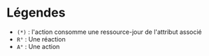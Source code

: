 # Légendes

* `(*)` : l'action consomme une ressource-jour de l'attribut associé
* `R°` : Une réaction
* `A°` : Une action